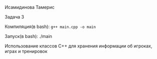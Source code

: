 Исамидинова Тамерис

Задача 3

Компиляция(в bash): `g++ main.cpp -o main`

Запуск(в bash): ./main

Использование классов C++ для хранения информации об игроках, играх и тренировок

